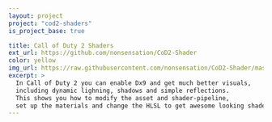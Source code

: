 ```yaml
---
layout: project
project: "cod2-shaders"
is_project_base: true

title: Call of Duty 2 Shaders
ext_url: https://github.com/nonsensation/CoD2-Shader
color: yellow
img_url: https://raw.githubusercontent.com/nonsensation/CoD2-Shader/master/gold.gif
excerpt: >
  In Call of Duty 2 you can enable Dx9 and get much better visuals,
  including dynamic lighning, shadows and simple reflections.
  This shows you how to modify the asset and shader-pipeline,
  set up the materials and change the HLSL to get awesome looking shaders ingame.
---
```



